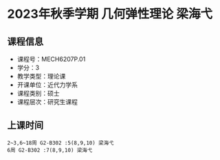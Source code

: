 # 2023年秋季学期 几何弹性理论 梁海弋






## 课程信息

- 课程号：MECH6207P.01
- 学分：3
- 教学类型：理论课
- 开课单位：近代力学系
- 课程类别：硕士
- 课程层次：研究生课程

## 上课时间

```
2~3,6~18周 G2-B302 :5(8,9,10) 梁海弋
6周 G2-B302 :7(8,9,10) 梁海弋
```

